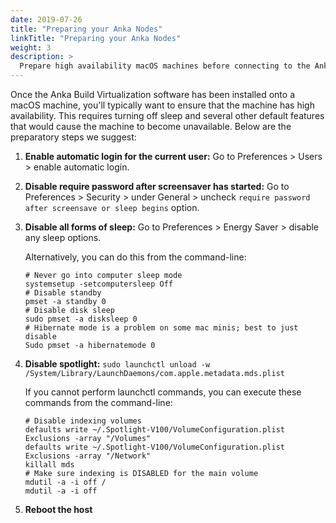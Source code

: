 ```yaml
---
date: 2019-07-26
title: "Preparing your Anka Nodes"
linkTitle: "Preparing your Anka Nodes"
weight: 3
description: >
  Prepare high availability macOS machines before connecting to the Anka Build Cloud Controller
---
```


Once the Anka Build Virtualization software has been installed onto a macOS machine, you'll typically want to ensure that the machine has high availability. This requires turning off sleep and several other default features that would cause the machine to become unavailable. Below are the preparatory steps we suggest:

1. **Enable automatic login for the current user:** Go to Preferences > Users > enable automatic login.

2. **Disable require password after screensaver has started:** Go to Preferences > Security > under General > uncheck `require password after screensave or sleep begins` option.

3. **Disable all forms of sleep:** Go to Preferences > Energy Saver > disable any sleep options.

    Alternatively, you can do this from the command-line:

    ```shell
    # Never go into computer sleep mode
    systemsetup -setcomputersleep Off
    # Disable standby
    pmset -a standby 0
    # Disable disk sleep
    sudo pmset -a disksleep 0
    # Hibernate mode is a problem on some mac minis; best to just disable
    Sudo pmset -a hibernatemode 0 
    ```

4. **Disable spotlight:** `sudo launchctl unload -w /System/Library/LaunchDaemons/com.apple.metadata.mds.plist`

    If you cannot perform launchctl commands, you can execute these commands from the command-line:

    ```shell
    # Disable indexing volumes
    defaults write ~/.Spotlight-V100/VolumeConfiguration.plist Exclusions -array "/Volumes"
    defaults write ~/.Spotlight-V100/VolumeConfiguration.plist Exclusions -array "/Network"
    killall mds
    # Make sure indexing is DISABLED for the main volume
    mdutil -a -i off /
    mdutil -a -i off
    ```

5. **Reboot the host**
